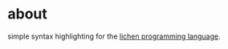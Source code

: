 # about
simple syntax highlighting for the [lichen programming language](https://git.sr.ht/~mikaela-md/llc/).
